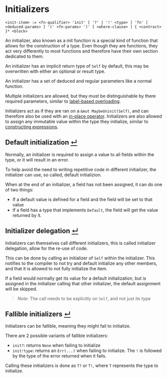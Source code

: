 # Initializers
```
<init-item> := <fn-qualifier> 'init' [ '?' | '!' <type> ] 'fn' [ <deduced-params> ] '(' <fn-params> ')' [ <where-clause> ] { <contract> }* <block>
```

An initializer, also known as a init function is a special kind of function that allows for the construction of a type.
Even though they are functions, they act very differently to most functions and therefore have their own section dedicated to them.

An initializer has an implicit return type of `Self` by default, this may be overwritten with either an optional or result type.

An initializer has a set of deduced and regular parameters like a normal function.

Multiple initializers are allowed, but they must be distinguishable by there required parameters, similar to [label-based overloading].

Initializers act as if they are ran on a `&mut MaybeUninit(Self)`, and can therefore also be used with an [in-place operator].
Initializers are also allowed to assign any immutable value within the type they initialize, similar to [constructing expressions].

## Default initialization [↵](#initializers)

Normally, an initializer is required to assign a value to all fields within the type, or it will result in an error.

To help avoid the need to writing repetitive code in different initializer, the initializer can use, so called, default initializion.

When at the end of an initializer, a field has not been assigned, it can do one of two things:
- If a default value is defined for a field and the field will be set to that value
- If a field has a type that implements `Default`, the field will get the value returned by it.

## Initializer delegation [↵](#initializers)

Initializers can themselves call different initializers, this is called initializer delegation, allow for the re-use of code.

This can be done by calling an initializer of `Self` within the initializer.
This notifies to the compiler to not try and default initialize any other members, and that it is allowed to not fully initialize the item.

If a field would normally get its value for a default initialization, but is assigned in the initializer calling that other initializer, the default assignment will be skipped.

> _Note_: The call needs to be explicitly on `Self`, and not just its type

## Fallible initializers [↵](#initializers)

Initializers can be fallible, meaning they might fail to initialize.

There are 2 possible variants of fallible initializers:
- `init?`: returns `None` when failing to initialize
- `init!type`: returns an `Err(...)` when failing to initialize. The `!` is followed by the type of the error returned when it fails.

Calling these initializers is done as `T?` or `T!`, where `T` represents the type to initialize.



[constructing expressions]: ../expressions/constructing-expressions.md
[label-based overloading]:  ../items/functions.md#label-based-overloading-
[in-place operator]:        ../operators/special-operators.md#in-place-operator-